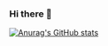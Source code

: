 ### Hi there 👋


[![Anurag's GitHub stats](https://github-readme-stats.vercel.app/api?username=antonioteixeirasn)](https://github.com/anuraghazra/github-readme-stats)


<!--
**antonioteixeirasn/antonioteixeirasn** is a ✨ _special_ ✨ repository because its `README.md` (this file) appears on your GitHub profile.

Here are some ideas to get you started:

- 🔭 I’m currently working on ...
- 🌱 I’m currently learning ...
- 👯 I’m looking to collaborate on ...
- 🤔 I’m looking for help with ...
- 💬 Ask me about ...
- 📫 How to reach me: ...
- 😄 Pronouns: ...
- ⚡ Fun fact: ...
-->
